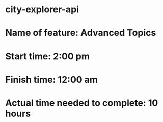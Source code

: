 # city-explorer-api

# Name of feature: Advanced Topics


# Start time:  2:00 pm

# Finish time: 12:00 am

# Actual time needed to complete: 10 hours
